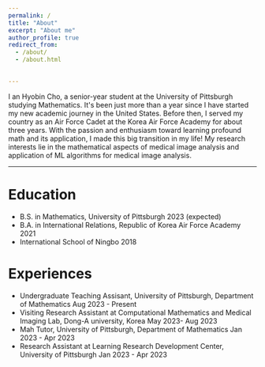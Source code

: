 ```yaml
---
permalink: /
title: "About"
excerpt: "About me"
author_profile: true
redirect_from: 
  - /about/
  - /about.html

 
---
```


I an Hyobin Cho, a senior-year student at the University of Pittsburgh studying Mathematics. It's been just more than a year since I have started my new academic journey in the United States. Before then, I served my country as an Air Force Cadet at the Korea Air Force Academy for about three years. With the passion and enthusiasm toward learning profound math and its application, I made this big transition in my life! My research interests lie in the mathematical aspects of medical image analysis and application of ML algorithms for medical image analysis.

---
Education
======
* B.S. in Mathematics, University of Pittsburgh 2023 (expected)
* B.A. in International Relations, Republic of Korea Air Force Academy 2021
* International School of Ningbo 2018

Experiences
======
* Undergraduate Teaching Assisant, University of Pittsburgh, Department of Mathematics Aug 2023 - Present
* Visiting Research Assistant at Computational Mathematics and Medical Imaging Lab, Dong-A university, Korea May 2023- Aug 2023
* Mah Tutor, University of Pittsburgh, Department of Mathematics Jan 2023 - Apr 2023
* Research Assistant at Learning Research Development Center, University of Pittsburgh Jan 2023 - Apr 2023
